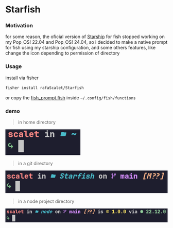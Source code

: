 # Starfish

### Motivation

for some reason, the oficial version of [Starship](https://starship.rs/) for fish stopped working on my Pop_OS! 22.04 and Pop_OS! 24.04, so i decided to make a native prompt for fish using my starship configuration, and some others features, like change the icon depending to permission of directory

### Usage

install via fisher

```bash
fisher install rafaScalet/Starfish
```

or copy the [fish_prompt.fish](./functions/fish_prompt.fish) inside `~/.config/fish/functions`

### demo

> in home directory

![Prompt_home](./docs/print_dir_home.png)

> in a git directory

![Prompt_Starfish](./docs/print_dir_starfish.png)

> in a node project directory

![Prompt_node](./docs/print_dir_node.png)